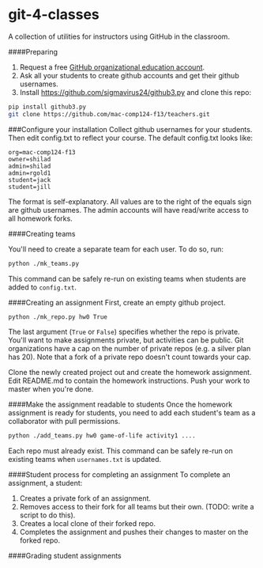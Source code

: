 git-4-classes
=============

A collection of utilities for instructors using GitHub in the classroom.


####Preparing 
1. Request a free [GitHub organizational education account](https://github.com/edu).
2. Ask all your students to create github accounts and get their github usernames.
3. Install https://github.com/sigmavirus24/github3.py and clone this repo:

```bash
pip install github3.py
git clone https://github.com/mac-comp124-f13/teachers.git
```

###Configure your installation
Collect github usernames for your students. Then edit config.txt to reflect your course. The default config.txt looks like:
```
org=mac-comp124-f13
owner=shilad
admin=shilad
admin=rgold1
student=jack
student=jill
```
The format is self-explanatory. All values are to the right of the equals sign are github usernames. The admin accounts will have read/write access to all homework forks.

####Creating teams

You'll need to create a separate team for each user. To do so, run:
```bash
python ./mk_teams.py
```
This command can be safely re-run on existing teams when students are added to `config.txt`.

####Creating an assignment
First, create an empty github project.
```bash
python ./mk_repo.py hw0 True
```

The last argument (`True` or `False`) specifies whether the repo is private. 
You'll want to make assignments private, but activities can be public.
Git organizations have a cap on the number of private repos (e.g. a silver plan has 20).
Note that a fork of a private repo doesn't count towards your cap.

Clone the newly created project out and create the homework assignment.
Edit README.md to contain the homework instructions.
Push your work to master when you're done.

####Make the assignment readable to students
Once the homework assignment is ready for students, you need to add each student's team as a collaborator with pull permissions.
```bash
python ./add_teams.py hw0 game-of-life activity1 ....
```
Each repo must already exist. This command can be safely re-run on existing teams when `usernames.txt` is updated.

####Student process for completing an assignment
To complete an assignment, a student:

1. Creates a private fork of an assignment.
2. Removes access to their fork for all teams but their own. (TODO: write a script to do this).
3. Creates a local clone of their forked repo.
4. Completes the assignment and pushes their changes to master on the forked repo.

####Grading student assignments
